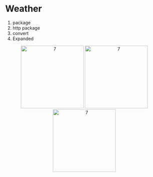 # Weather

1. package
2. http package
3. convert
4. Expanded

<p align="center">
<img width="200" alt="7" src="https://github.com/SloWax/Flutter-Practice/assets/62653558/4dcfba10-bd6e-403c-8f8b-6b61008f0630">
<img width="200" alt="7" src="https://github.com/SloWax/Flutter-Practice/assets/62653558/3a6e4a30-61b7-42d0-a338-af5e0f597702">
<img width="200" alt="7" src="https://github.com/SloWax/Flutter-Practice/assets/62653558/1aac8407-ab3a-4d89-acb5-3b9f745f6f35">
</p>